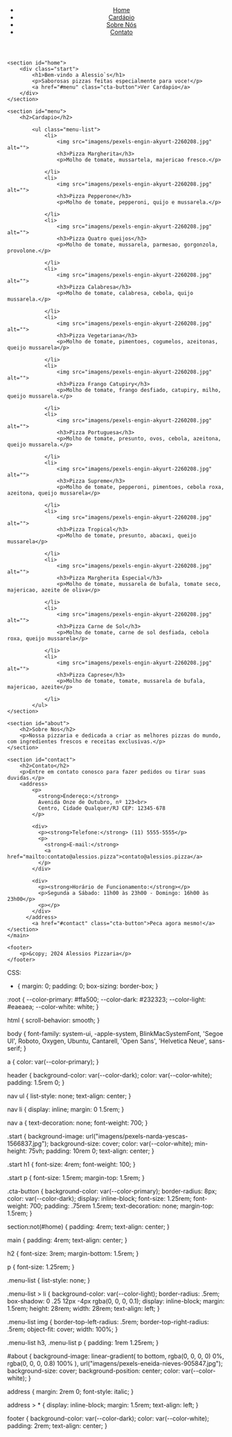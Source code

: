 <!DOCTYPE html>
<html lang="en">
<head>
    <meta charset="UTF-8">
    <meta name="viewport" content="width=device-width, initial-scale=1.0">
    <title>Exercicio Extra</title>
    <link rel="stylesheet" href="index.css">
</head>
<body>
    <header>
        <nav>
            <ul>
                <li><a href="#home">Home</a></li>
                <li><a href="#menu">Cardápio</a></li>
                <li><a href="#about">Sobre Nós</a></li>
                <li><a href="#contact">Contato</a></li>
            </ul>
        </nav>
    </header>
    
    <section id="home">
        <div class="start">
            <h1>Bem-vindo a Alessio`s</h1>
            <p>Saborosas pizzas feitas especialmente para voce!</p>
            <a href="#menu" class="cta-button">Ver Cardapio</a>
        </div>
    </section>

    <section id="menu">
        <h2>Cardapio</h2>

            <ul class="menu-list">
                <li>
                    <img src="imagens/pexels-engin-akyurt-2260208.jpg" alt="">
                    <h3>Pizza Margherita</h3>
                    <p>Molho de tomate, mussartela, majericao fresco.</p>
                        
                </li>
                <li>
                    <img src="imagens/pexels-engin-akyurt-2260208.jpg" alt="">
                    <h3>Pizza Pepperone</h3>
                    <p>Molho de tomate, pepperoni, quijo e mussarela.</p>
                        
                </li>
                <li>
                    <img src="imagens/pexels-engin-akyurt-2260208.jpg" alt="">
                    <h3>Pizza Quatro queijos</h3>
                    <p>Molho de tomate, mussarela, parmesao, gorgonzola, provolone.</p>
                        
                </li>
                <li>
                    <img src="imagens/pexels-engin-akyurt-2260208.jpg" alt="">
                    <h3>Pizza Calabresa</h3>
                    <p>Molho de tomate, calabresa, cebola, quijo mussarela.</p>
                        
                </li>
                <li>
                    <img src="imagens/pexels-engin-akyurt-2260208.jpg" alt="">
                    <h3>Pizza Vegetariana</h3>
                    <p>Molho de tomate, pimentoes, cogumelos, azeitonas, queijo mussarela</p>
                        
                </li>
                <li>
                    <img src="imagens/pexels-engin-akyurt-2260208.jpg" alt="">
                    <h3>Pizza Frango Catupiry</h3>
                    <p>Molho de tomate, frango desfiado, catupiry, milho, queijo mussarela.</p>
                        
                </li>
                <li>
                    <img src="imagens/pexels-engin-akyurt-2260208.jpg" alt="">
                    <h3>Pizza Portuguesa</h3>
                    <p>Molho de tomate, presunto, ovos, cebola, azeitona, queijo mussarela.</p>
                        
                </li>
                <li>
                    <img src="imagens/pexels-engin-akyurt-2260208.jpg" alt="">
                    <h3>Pizza Supreme</h3>
                    <p>Molho de tomate, pepperoni, pimentoes, cebola roxa, azeitona, queijo mussarela</p>
                        
                </li>
                <li>
                    <img src="imagens/pexels-engin-akyurt-2260208.jpg" alt="">
                    <h3>Pizza Tropical</h3>
                    <p>Molho de tomate, presunto, abacaxi, queijo mussarela</p>
                        
                </li>
                <li>
                    <img src="imagens/pexels-engin-akyurt-2260208.jpg" alt="">
                    <h3>Pizza Margherita Especial</h3>
                    <p>Molho de tomate, mussarela de bufala, tomate seco, majericao, azeite de oliva</p>
                        
                </li>
                <li>
                    <img src="imagens/pexels-engin-akyurt-2260208.jpg" alt="">
                    <h3>Pizza Carne de Sol</h3>
                    <p>Molho de tomate, carne de sol desfiada, cebola roxa, queijo mussarela</p>
                        
                </li>
                <li>
                    <img src="imagens/pexels-engin-akyurt-2260208.jpg" alt="">
                    <h3>Pizza Caprese</h3>
                    <p>Molho de tomate, tomate, mussarela de bufala, majericao, azeite</p>
                        
                </li>
            </ul>
    </section>

    <section id="about">
        <h2>Sobre Nos</h2>
        <p>Nossa pizzaria e dedicada a criar as melhores pizzas do mundo, com ingredientes frescos e receitas exclusivas.</p>
    </section>

    <section id="contact">
        <h2>Contato</h2>
        <p>Entre em contato conosco para fazer pedidos ou tirar suas duvidas.</p>
        <address>
            <p>
              <strong>Endereço:</strong>
              Avenida Onze de Outubro, nº 123<br>
              Centro, Cidade Qualquer/RJ CEP: 12345-678
            </p>
      
            <div>
              <p><strong>Telefone:</strong> (11) 5555-5555</p>
              <p>
                <strong>E-mail:</strong>
                <a href="mailto:contato@alessios.pizza">contato@alessios.pizza</a>
              </p>
            </div>
      
            <div>
              <p><strong>Horário de Funcionamento:</strong></p>
              <p>Segunda a Sábado: 11h00 às 23h00 - Domingo: 16h00 às 23h00</p>
              <p></p>
            </div>
          </address>
            <a href="#contact" class="cta-button">Peca agora mesmo!</a>
    </section>
    </main>

    <footer>
        <p>&copy; 2024 Alessios Pizzaria</p>
    </footer>

</body>
</html>

CSS:
* {
    margin: 0;
    padding: 0;
    box-sizing: border-box;
}

:root {
    --color-primary: #ffa500;
    --color-dark: #232323;
    --color-light: #eaeaea;
    --color-white: white;
}

html {
    scroll-behavior: smooth;
}

body {
    font-family: system-ui, -apple-system, BlinkMacSystemFont, 'Segoe UI', Roboto, Oxygen, Ubuntu, Cantarell, 'Open Sans', 'Helvetica Neue', sans-serif;
}

a {
    color: var(--color-primary);
}

header {
    background-color: var(--color-dark);
    color: var(--color-white);
    padding: 1.5rem 0;
}

nav ul {
    list-style: none;
    text-align: center;
}

nav li {
    display: inline;
    margin: 0 1.5rem;
}

nav a {
    text-decoration: none;
    font-weight: 700;
}

.start {
    background-image: url("imagens/pexels-narda-yescas-1566837.jpg");
    background-size: cover;
    color: var(--color-white);
    min-height: 75vh;
    padding: 10rem 0;
    text-align: center;
}

.start h1 {
    font-size: 4rem;
    font-weight: 100;
}

.start p {
    font-size: 1.5rem;
    margin-top: 1.5rem;
}

.cta-button {
    background-color: var(--color-primary);
    border-radius: 8px;
    color: var(--color-dark);
    display: inline-block;
    font-size: 1.25rem;
    font-weight: 700;
    padding: .75rem 1.5rem;
    text-decoration: none;
    margin-top: 1.5rem;
}

section:not(#home) {
    padding: 4rem;
    text-align: center;
}

main {
    padding: 4rem;
    text-align: center;
}

h2 {
    font-size: 3rem;
    margin-bottom: 1.5rem;
}

p {
    font-size: 1.25rem;
}

.menu-list {
    list-style: none;
}

.menu-list > li {
    background-color: var(--color-light);
    border-radius: .5rem;
    box-shadow: 0 .25 12px -4px rgba(0, 0, 0, 0.1);
    display: inline-block;
    margin: 1.5rem;
    height: 28rem;
    width: 28rem;
    text-align: left;
}

.menu-list img {
    border-top-left-radius: .5rem;
    border-top-right-radius: .5rem;
    object-fit: cover;
    width: 100%;
}

.menu-list h3, .menu-list p {
    padding: 1rem 1.25rem;
}

#about {
    background-image: linear-gradient(
    to bottom,
    rgba(0, 0, 0, 0) 0%,
    rgba(0, 0, 0, 0.8) 100%
    ),
    url("imagens/pexels-eneida-nieves-905847.jpg");
    background-size: cover;
    background-position: center;
    color: var(--color-white);
}

address {
    margin: 2rem 0;
    font-style: italic;
}

address > * {
    display: inline-block;
    margin: 1.5rem;
    text-align: left;
}

footer {
    background-color: var(--color-dark);
    color: var(--color-white);
    padding: 2rem;
    text-align: center;
}
